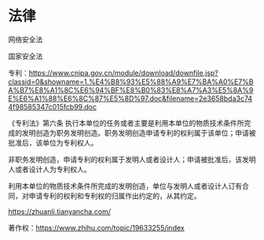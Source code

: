 # 法律

网络安全法

国家安全法

专利：https://www.cnipa.gov.cn/module/download/downfile.jsp?classid=0&showname=1.%E4%B8%93%E5%88%A9%E7%BA%A0%E7%BA%B7%E8%A1%8C%E6%94%BF%E8%B0%83%E8%A7%A3%E5%8A%9E%E6%A1%88%E6%8C%87%E5%8D%97.doc&filename=2e3658bda3c744f98585347c015fcb99.doc

《专利法》第六条 执行本单位的任务或者主要是利用本单位的物质技术条件所完成的发明创造为职务发明创造。职务发明创造申请专利的权利属于该单位；申请被批准后，该单位为专利权人。

非职务发明创造，申请专利的权利属于发明人或者设计人；申请被批准后，该发明人或者设计人为专利权人。

利用本单位的物质技术条件所完成的发明创造，单位与发明人或者设计人订有合同，对申请专利的权利和专利权的归属作出约定的，从其约定。


https://zhuanli.tianyancha.com/

著作权：https://www.zhihu.com/topic/19633255/index



[1]: https://www.bilibili.com/video/BV1144y1q7Vi
